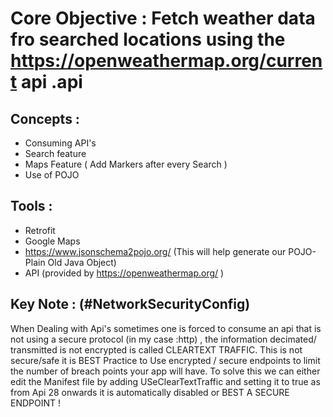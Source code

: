 # Core Objective :  Fetch weather data fro searched locations using the https://openweathermap.org/current api .api

## Concepts :
 *  Consuming API's
 *  Search feature
 *  Maps Feature ( Add Markers after every Search )
 *  Use of POJO


## Tools :
 * Retrofit
 * Google Maps
 * https://www.jsonschema2pojo.org/ (This will help generate our POJO- Plain Old Java Object)
 * API (provided by https://openweathermap.org/  )

## Key Note : (#NetworkSecurityConfig)
When Dealing with Api's sometimes one is forced to consume an api that is not using a secure protocol (in my case :http)
, the information decimated/ transmitted is not encrypted is called CLEARTEXT TRAFFIC. 
This is not secure/safe it is BEST Practice to Use encrypted / secure endpoints to limit the number of breach points your app will have. 
To solve this we can either edit the Manifest  file by adding USeClearTextTraffic and setting it to true as from Api 28 onwards it is automatically
disabled or BEST A SECURE ENDPOINT !

